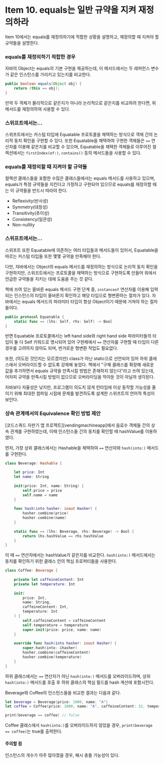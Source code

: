 # Item 10. equals는 일반 규약을 지켜 재정의하라

Item 10에서는 equals를 재정의하기에 적합한 상황을 설명하고, 재정의할 때 지켜야 할 규약들을 설명한다.

### equals를 재정의하기 적합한 경우

자바의 Object는 equals의 기본 구현을 제공하는데, 이 메서드에서는 두 레퍼런스 변수가 같은 인스턴스를 가리키고 있는지를 비교한다.

```java
public boolean equals(Object obj) {
    return (this == obj);
}
```

만약 두 객체가 물리적으로 같은지가 아니라 논리적으로 같은지를 비교하려 한다면, 위 메서드를 재정의하여 사용할 수 있다.

### 스위프트에서는...

스위프트에서는 커스텀 타입에 Equatable 프로토콜을 채택하는 방식으로 객체 간의 논리적 동치 확인을 구현할 수 있다. 또한 Equatable을 채택하여 구현한 객체들은 `==` 연산자를 이용해 같은지를 비교할 수 있으며, Equatable을 채택한 객체들로 이루어진 컬렉션에서는 `firstIndex(of:)`, `contains()` 등의 메서드들을 사용할 수 있다.

### equals를 재정의할 때 지켜야 할 규약들

컬렉션 클래스들을 포함한 수많은 클래스들에서는 equals 메서드를 사용하고 있으며, equals가 특정 규약들을 지킨다고 가정하고 구현되어 있으므로 equals를 재정의할 때는 이 규약들을 반드시 따라야 한다.

- Reflexivity(반사성)
- Symmetry(대칭성)
- Transitivity(추이성)
- Consistency(일관성)
- Non-nullity

### 스위프트에서는...

스위프트 또한 Equatable에 의존하는 여러 타입들과 메서드들이 있어서, Equatable을 따르는 커스텀 타입들 또한 몇몇 규약을 만족해야 한다. 

다만, 자바에서는 Object의 equals 메서드를 재정의하는 방식으로 논리적 동치 확인을 구현하지만, 스위프트에서는 프로토콜을 채택하는 방식으로 구현하도록 만들어 위에서 언급한 규약들을 지키는 데에 도움을 주는 것 같다.

책에 쓰여 있는 올바른 equals 메서드 구현 단계 중, `instanceof` 연산자를 이용해 입력되는 인스턴스의 타입이 올바른지 확인하고 해당 타입으로 형변환하는 절차가 있다. 자바에서는 equals 메서드의 파라미터 타입이 항상 Object이기 때문에 거쳐야 하는 절차들이다.

```swift
public protocol Equatable {
    static func == (lhs: Self, rhs: Self) -> Bool
}
```

반면 Equatable 프로토콜에서는 left hand side와 right hand side 파라미터들의 타입이 둘 다 Self 키워드로 명시되어 있어 구현체에서 `==` 연산자를 구현할 때 타입이 다른 경우를 고려하지 않아도 되며, 번거로운 형변환 작업도 필요없다.

또한, (의도된 것인지는 모르겠지만) class가 아닌 static으로 선언되어 있어 하위 클래스에서 오버라이드할 수 없도록 강제해 놓았다. 책에서 "구체 클래스를 확장해 새로운 값을 추가하면서 equals 규약을 만족시킬 방법은 존재하지 않는다"라고 쓰여 있는데, 어차피 규약을 만족시킬 방법이 없으므로 오버라이딩을 막아둔 것이 아닐까 생각된다.

자바보다 자율성은 낮지만, 프로그램이 의도치 않게 런타임에 이상 동작할 가능성을 줄이기 위해 최대한 컴파일 시점에 문제를 발견하도록 설계한 스위프트의 언어적 특성이 보인다.

### 상속 관계에서의 Equivalence 확인 방법 제안

[코드스쿼드 자판기 앱 프로젝트][vendingmachineapp]에서 음료수 객체들 간의 상속 관계를 구현하였는데, 이때 인스턴스들 간의 동치를 확인할 때 hashValue를 이용하였다.

먼저, 가장 상위 클래스에서는 Hashable을 채택하여 `==` 연산자와 `hash(into:)` 메서드를 구현한다.

```swift
class Beverage: Hashable {
    
    let price: Int
    let name: String
    
    init(price: Int, name: String) {
        self.price = price
        self.name = name
    }
    
    func hash(into hasher: inout Hasher) {
        hasher.combine(price)
        hasher.combine(name)
    }
    
    static func == (lhs: Beverage, rhs: Beverage) -> Bool {
        return lhs.hashValue == rhs.hashValue
    }
}
```

이 때 `==` 연산자에서는 hashValue가 같은지를 비교한다. `hash(into:)` 메서드에서는 동치를 확인하기 위한 클래스 안의 핵심 프로퍼티들을 사용한다.

```swift
class Coffee: Beverage {
    
    private let caffeineContent: Int
    private let temperature: Int
    
    init(
        price: Int,
        name: String,
        caffeineContent: Int,
        temperature: Int
    ) {
        self.caffeineContent = caffeineContent
        self.temperature = temperature
        super.init(price: price, name: name)
    }
    
    override func hash(into hasher: inout Hasher) {
        super.hash(into: &hasher)
        hasher.combine(caffeineContent)
        hasher.combine(temperature)
    }
}
```

하위 클래스에서는 `==` 연산자가 아닌 `hash(into:)` 메서드를 오버라이드하며, 상위 `hash(into:)` 메서드를 호출 후 하위 클래스의 핵심 필드를 hash 계산에 포함시킨다.

Beverage와 Coffee의 인스턴스들을 비교한 결과는 다음과 같다.

```swift
let beverage = Beverage(price: 1000, name: "A")
let coffee = Coffee(price: 1000, name: "A", caffeineContent: 32, temperature: 99)

print(beverage == coffee) // false
```

Coffee 클래스에서 `hash(into:)`를 오버라이드하지 않았을 경우, `print(beverage == coffee)`는 true를 출력한다.

#### 주의할 점

인스턴스의 개수가 아주 많아졌을 경우, 해시 충돌 가능성이 있다.

